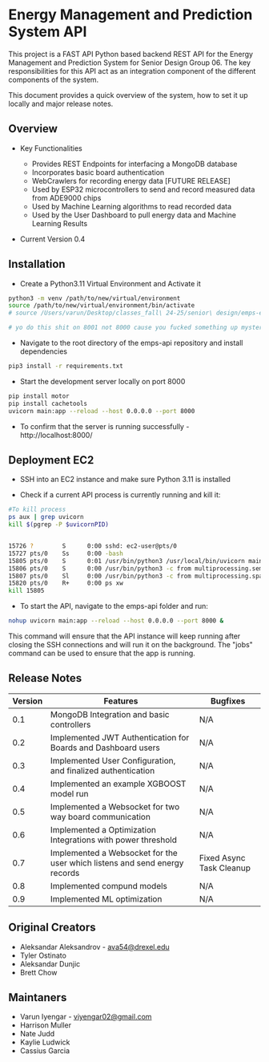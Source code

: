 
# Energy Management and Prediction System API #

This project is a FAST API Python based backend REST API for the Energy Management and Prediction System for Senior Design Group 06. The key responsibilities for this API act as an integration component of the different components of the system.

This document provides a quick overview of the system, how to set it up locally and major release notes.

## Overview

* Key Functionalities
    - Provides REST Endpoints for interfacing a MongoDB database
    - Incorporates basic board authentication 
    - WebCrawlers for recording energy data [FUTURE RELEASE]
    - Used by ESP32 microcontrollers to send and record measured data from ADE9000 chips
    - Used by Machine Learning algorithms to read recorded data
    - Used by the User Dashboard to pull energy data and Machine Learning Results

* Current Version 0.4

## Installation

* Create a Python3.11 Virtual Environment and Activate it

```bash
python3 -m venv /path/to/new/virtual/environment
source /path/to/new/virtual/environment/bin/activate
# source /Users/varun/Desktop/classes_fall\ 24-25/senior\ design/emps-env

# yo do this shit on 8001 not 8000 cause you fucked something up mysteriously 

```
* Navigate to the root directory of the emps-api repository and install dependencies

```bash
pip3 install -r requirements.txt
```

* Start the development server locally on port 8000

```bash
pip install motor
pip install cachetools
uvicorn main:app --reload --host 0.0.0.0 --port 8000
```

* To confirm that the server is running successfully - http://localhost:8000/

## Deployment EC2

* SSH into an EC2 instance and make sure Python 3.11 is installed

* Check if a current API process is currently running and kill it:

```bash
#To kill process
ps aux | grep uvicorn
kill $(pgrep -P $uvicornPID)


15726 ?        S      0:00 sshd: ec2-user@pts/0
15727 pts/0    Ss     0:00 -bash
15805 pts/0    S      0:01 /usr/bin/python3 /usr/local/bin/uvicorn main:app --reload --host 0.0.0.0 --port 8000
15806 pts/0    S      0:00 /usr/bin/python3 -c from multiprocessing.semaphore_tracker import main;main(4)
15807 pts/0    Sl     0:00 /usr/bin/python3 -c from multiprocessing.spawn import spawn_main; spawn_main(tracker_fd=5, pipe_handle=7) --multiprocessing-fork
15820 pts/0    R+     0:00 ps xw
kill 15805
```

* To start the API, navigate to the emps-api folder and run:

```bash
nohup uvicorn main:app --reload --host 0.0.0.0 --port 8000 &
```

This command will ensure that the API instance will keep running after closing the SSH connections and will run it on the background. The "jobs" command can be used to ensure that the app is running.


## Release Notes

| Version | Features | Bugfixes |
| ----------- | ----------- | ----------- |
| 0.1     | MongoDB Integration and basic controllers | N/A |
| 0.2     | Implemented JWT Authentication for Boards and Dashboard users| N/A |
| 0.3     | Implemented User Configuration, and finalized authentication| N/A |
| 0.4     | Implemented an example XGBOOST model run| N/A |
| 0.5     | Implemented a Websocket for two way board communication | N/A |
| 0.6     | Implemented a Optimization Integrations with power threshold | N/A |
| 0.7     | Implemented a Websocket for the user which listens and send energy records | Fixed Async Task Cleanup |
| 0.8     | Implemented compund models | N/A |
| 0.9     | Implemented ML optimization | N/A |


## Original Creators

* Aleksandar Aleksandrov - ava54@drexel.edu
* Tyler Ostinato
* Aleksandar Dunjic
* Brett Chow

## Maintaners
* Varun Iyengar - viyengar02@gmail.com
* Harrison Muller
* Nate Judd
* Kaylie Ludwick
* Cassius Garcia

